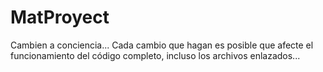 # MatProyect
Cambien a conciencia...
Cada cambio que hagan es posible que afecte el funcionamiento del código completo, incluso los archivos enlazados...
